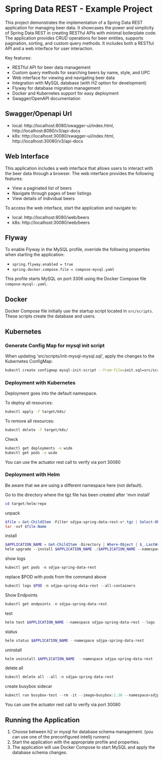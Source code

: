 # Spring Data REST - Example Project

This project demonstrates the implementation of a Spring Data REST application for managing beer data. It showcases the power and simplicity of Spring Data REST in creating RESTful APIs with minimal boilerplate code. The application provides CRUD operations for beer entities, supports pagination, sorting, and custom query methods. It includes both a RESTful API and a web interface for user interaction.

Key features:
- RESTful API for beer data management
- Custom query methods for searching beers by name, style, and UPC
- Web interface for viewing and navigating beer data
- Integration with MySQL database (with H2 option for development)
- Flyway for database migration management
- Docker and Kubernetes support for easy deployment
- Swagger/OpenAPI documentation

## Swagger/Openapi Url

- local: http://localhost:8080/swagger-ui/index.html, http://localhost:8080/v3/api-docs
- k8s: http://localhost:30080/swagger-ui/index.html, http://localhost:30080/v3/api-docs

## Web Interface

This application includes a web interface that allows users to interact with the beer data through a browser. The web interface provides the following features:

- View a paginated list of beers
- Navigate through pages of beer listings
- View details of individual beers

To access the web interface, start the application and navigate to:

- local: http://localhost:8080/web/beers
- k8s: http://localhost:30080/web/beers


## Flyway

To enable Flyway in the MySQL profile, override the following properties when starting the application:
- `spring.flyway.enabled = true`
- `spring.docker.compose.file = compose-mysql.yaml`

This profile starts MySQL on port 3306 using the Docker Compose file `compose-mysql-.yaml`.

## Docker

Docker Compose file initially use the startup script located in `src/scripts`. These scripts create the database and users.

## Kubernetes

### Generate Config Map for mysql init script

When updating 'src/scripts/init-mysql-mysql.sql', apply the changes to the Kubernetes ConfigMap:
```bash
kubectl create configmap mysql-init-script --from-file=init.sql=src/scripts/init-mysql.sql --dry-run=client -o yaml | Out-File -Encoding utf8 k8s/mysql-init-script-configmap.yaml
```

### Deployment with Kubernetes

Deployment goes into the default namespace.

To deploy all resources:
```bash
kubectl apply -f target/k8s/
```

To remove all resources:
```bash
kubectl delete -f target/k8s/
```

Check
```bash
kubectl get deployments -o wide
kubectl get pods -o wide
```

You can use the actuator rest call to verify via port 30080

### Deployment with Helm

Be aware that we are using a different namespace here (not default).

Go to the directory where the tgz file has been created after 'mvn install'
```powershell
cd target/helm/repo
```

unpack
```powershell
$file = Get-ChildItem -Filter sdjpa-spring-data-rest-v*.tgz | Select-Object -First 1
tar -xvf $file.Name
```

install
```powershell
$APPLICATION_NAME = Get-ChildItem -Directory | Where-Object { $_.LastWriteTime -ge $file.LastWriteTime } | Select-Object -ExpandProperty Name
helm upgrade --install $APPLICATION_NAME ./$APPLICATION_NAME --namespace sdjpa-spring-data-rest --create-namespace --wait --timeout 5m --debug
```

show logs
```powershell
kubectl get pods -n sdjpa-spring-data-rest
```

replace $POD with pods from the command above
```powershell
kubectl logs $POD -n sdjpa-spring-data-rest --all-containers
```

Show Endpoints
```powershell
kubectl get endpoints -n sdjpa-spring-data-rest
```

test
```powershell
helm test $APPLICATION_NAME --namespace sdjpa-spring-data-rest --logs
```

status
```powershell
helm status $APPLICATION_NAME --namespace sdjpa-spring-data-rest
```

uninstall
```powershell
helm uninstall $APPLICATION_NAME  --namespace sdjpa-spring-data-rest
```

delete all
```powershell
kubectl delete all --all -n sdjpa-spring-data-rest
```

create busybox sidecar
```powershell
kubectl run busybox-test --rm -it --image=busybox:1.36 --namespace=sdjpa-spring-data-rest --command -- sh
```

You can use the actuator rest call to verify via port 30080

## Running the Application
1. Choose between h2 or mysql for database schema management. (you can use one of the preconfigured intellij runners)
2. Start the application with the appropriate profile and properties.
3. The application will use Docker Compose to start MySQL and apply the database schema changes.